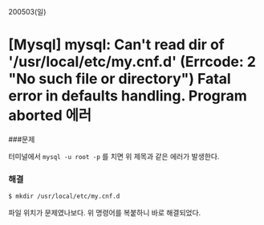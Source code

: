 200503(일)

# [Mysql] mysql: Can't read dir of '/usr/local/etc/my.cnf.d' (Errcode: 2 "No such file or directory") Fatal error in defaults handling. Program aborted 에러

###문제

터미널에서 `mysql -u root -p` 를 치면  위 제목과 같은 에러가 발생한다.



### 해결

``` bash
$ mkdir /usr/local/etc/my.cnf.d
```

파일 위치가 문제였나보다. 위 명령어를 복붙하니 바로 해결되었다.
